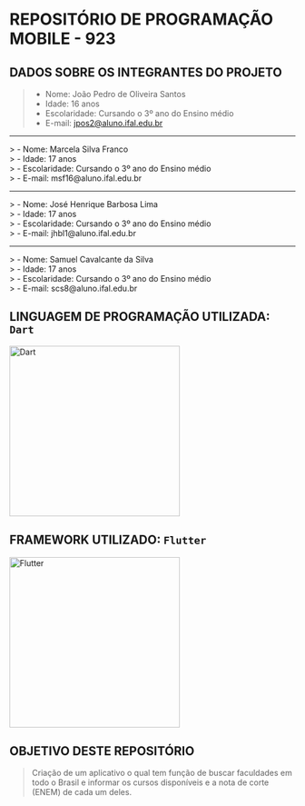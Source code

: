 # REPOSITÓRIO DE PROGRAMAÇÃO MOBILE - 923


## DADOS SOBRE OS INTEGRANTES DO PROJETO
> - Nome: João Pedro de Oliveira Santos <br/>
> - Idade: 16 anos <br/>
> - Escolaridade: Cursando o 3º ano do Ensino médio<br/>
> - E-mail: jpos2@aluno.ifal.edu.br<br/>
<hr>
> - Nome: Marcela Silva Franco <br/>
> - Idade: 17 anos <br/>
> - Escolaridade: Cursando o 3º ano do Ensino médio<br/>
> - E-mail: msf16@aluno.ifal.edu.br<br/>
<hr>
> - Nome: José Henrique Barbosa Lima <br/>
> - Idade: 17 anos <br/>
> - Escolaridade: Cursando o 3º ano do Ensino médio<br/>
> - E-mail: jhbl1@aluno.ifal.edu.br<br/>
<hr>
> - Nome: Samuel Cavalcante da Silva <br/>
> - Idade: 17 anos <br/>
> - Escolaridade: Cursando o 3º ano do Ensino médio<br/>
> - E-mail: scs8@aluno.ifal.edu.br<br/>

## LINGUAGEM DE PROGRAMAÇÃO UTILIZADA: `Dart`
<img src="https://upload.wikimedia.org/wikipedia/commons/thumb/f/fe/Dart_programming_language_logo.svg/768px-Dart_programming_language_logo.svg.png" alt="Dart" width=300>

## FRAMEWORK UTILIZADO: `Flutter`
<img src="https://upload.wikimedia.org/wikipedia/commons/1/17/Google-flutter-logo.png" alt="Flutter" width=300>

## OBJETIVO DESTE REPOSITÓRIO 
> Criação de um aplicativo o qual tem função de buscar faculdades em todo o Brasil e informar os cursos disponíveis e a nota de corte (ENEM) de cada um deles.